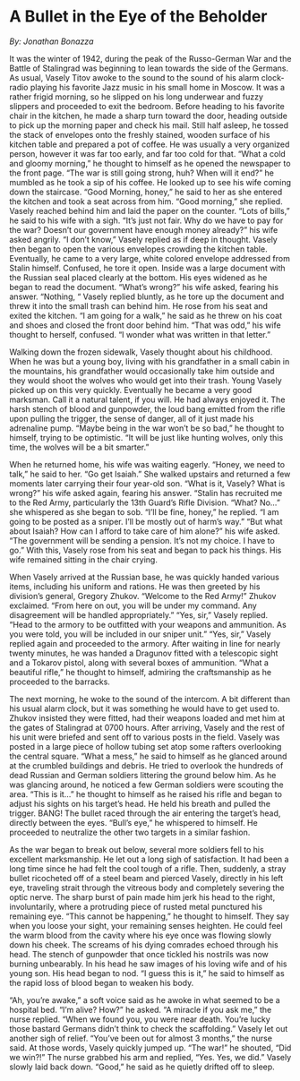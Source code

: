 # A Bullet in the Eye of the Beholder
_By: Jonathan Bonazza_


It was the winter of 1942, during the peak of the Russo-German War and the Battle of Stalingrad was beginning to lean towards the side of the Germans.  As usual, Vasely Titov awoke to the sound to the sound of his alarm clock-radio playing his favorite Jazz music in his small home in Moscow. It was a rather frigid morning, so he slipped on his long underwear and fuzzy slippers and proceeded to exit the bedroom. Before heading to his favorite chair in the kitchen, he made a sharp turn toward the door, heading outside to pick up the morning paper and check his mail. Still half asleep, he tossed the stack of envelopes onto the freshly stained, wooden surface of his kitchen table and prepared a pot of coffee.  He was usually a very organized person, however it was far too early, and far too cold for that.  “What a cold and gloomy morning,” he thought to himself as he opened the newspaper to the front page. “The war is still going strong, huh? When will it end?”  he mumbled as  he took a sip of his coffee. He looked up to see his wife coming down the staircase.  “Good Morning, honey,” he said to her as she entered the kitchen and took a seat across from him. “Good morning,” she replied. Vasely reached behind him and laid the paper on the counter. “Lots of bills,” he said to his wife with a sigh. “It’s just not fair. Why do we have to pay for the war? Doesn’t our government have enough money already?” his wife asked angrily. “I don’t know,” Vasely replied as if deep in thought. Vasely then began to open the various envelopes crowding the kitchen table. Eventually, he came to a very large, white colored envelope addressed from Stalin himself. Confused, he tore it open. Inside was a large document with the Russian seal placed clearly at the bottom. His eyes widened as he began to read the document. “What’s wrong?” his wife asked, fearing his answer. “Nothing, “ Vasely replied bluntly, as he tore up the document and threw it into the small trash can behind him. He rose from his seat and exited the kitchen. “I am going for a walk,” he said as he threw on his coat and shoes and closed the front door behind him. “That was odd,” his wife thought to herself, confused. “I wonder what was written in that letter.”

Walking down the frozen sidewalk, Vasely thought about his childhood. When he was but a young boy, living with his grandfather in a small cabin in the mountains, his grandfather would occasionally take him outside and they would shoot the wolves who would get into their trash. Young Vasely picked up on this very quickly. Eventually he became a very good marksman. Call it a natural talent, if you will. He had always enjoyed it. The harsh stench of blood and gunpowder, the loud bang emitted from the rifle upon pulling the trigger, the sense of danger, all of it just made his adrenaline pump. “Maybe being in the war won’t be so bad,” he thought to himself, trying to be optimistic. “It will be just like hunting wolves, only this time, the wolves will be a bit smarter.” 

When he returned home, his wife was waiting eagerly. “Honey, we need to talk,” he said to her. “Go get Isaiah.” She walked upstairs and returned a few moments later carrying their four year-old son. “What is it, Vasely? What is wrong?” his wife asked again, fearing his answer. “Stalin has recruited me to the Red Army, particularly the 13th Guard’s Rifle Division. “What? No…” she whispered as she began to sob. “I’ll be fine, honey,” he replied. “I am going to be posted as a sniper. I’ll be mostly out of harm’s way.” “But what about Isaiah? How can I afford to take care of him alone?” his wife asked. “The government will be sending a pension. It’s not my choice. I have to go.” With this, Vasely rose from his seat and began to pack his things. His wife remained sitting in the chair crying.

When Vasely arrived at the Russian base, he was quickly handed various items, including his uniform and rations. He was then greeted by his division’s general, Gregory Zhukov. “Welcome to the Red Army!” Zhukov exclaimed. “From here on out, you will be under my command. Any disagreement will be handled appropriately.” “Yes, sir,” Vasely replied. “Head to the armory to be outfitted with your weapons and ammunition. As you were told, you will be included in our sniper unit.” “Yes, sir,” Vasely replied again and proceeded to the armory. After waiting in line for nearly twenty minutes, he was handed a Dragunov fitted with a telescopic sight and a Tokarov pistol, along with several boxes of ammunition. “What a beautiful rifle,” he thought to himself, admiring the craftsmanship as he proceeded to the barracks. 

The next morning, he woke to the sound of the intercom. A bit different than his usual alarm clock, but it was something he would have to get used to. Zhukov insisted they were fitted, had their weapons loaded and met him at the gates of Stalingrad at 0700 hours. After arriving, Vasely and the rest of his unit were briefed and sent off to various posts in the field. Vasely was posted in a large piece of hollow tubing set atop some rafters overlooking the central square.  “What a mess,” he said to himself as he glanced around at the crumbled buildings and debris. He tried to overlook the hundreds of dead Russian and German soldiers littering the ground below him. As he was glancing around, he noticed a few German soldiers were scouting the area. “This is it…” he thought to himself as he raised his rifle and began to adjust his sights on his target’s head. He held his breath and pulled the trigger. BANG! The bullet raced through the air entering the target’s head, directly between the eyes. “Bull’s eye,” he whispered to himself. He proceeded to neutralize the other two targets in a similar fashion.

 As the war began to break out below, several more soldiers fell to his excellent marksmanship.  He let out a long sigh of satisfaction. It had been a long time since he had felt the cool tough of a rifle. Then, suddenly, a stray bullet ricocheted off of a steel beam and pierced Vasely, directly in his left eye, traveling strait through the vitreous body and completely severing the optic nerve. The sharp burst of pain made him jerk his head to the right, involuntarily, where a protruding piece of rusted metal punctured his remaining eye. “This cannot be happening,” he thought to himself. They say when you loose your sight, your remaining senses heighten. He could feel the warm blood from the cavity where his eye once was flowing slowly down his cheek.  The screams of his dying comrades echoed through his head. The stench of gunpowder that once tickled his nostrils was now burning unbearably. In his head he saw images of his loving wife and of his young son. His head began to nod. “I guess this is it,” he said to himself as the rapid loss of blood began to weaken his body.
 
“Ah, you’re awake,” a soft voice said as he awoke in what seemed to be a hospital bed. “I’m alive? How?” he asked. “A miracle if you ask me,” the nurse replied. “When we found you, you were near death. You’re lucky those bastard Germans didn’t think to check the scaffolding.” Vasely let out another sigh of relief. “You’ve been out for almost 3 months,” the nurse said. At those words, Vasely quickly jumped up. “The war!” he shouted, “Did we win?!” The nurse grabbed his arm and replied, “Yes. Yes, we did.” Vasely slowly laid back down. “Good,” he said as he quietly drifted off to sleep.

